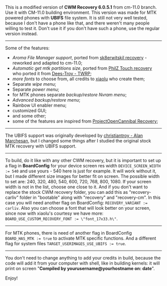 This is a modified version of **CWM Recovery 6.0.5.1** from cm-11.0 branch. Use it with CM-11.0 building environment.
This version was made for MTK powered phones with **UBIFS** file system. It is still not very well tested, because I don't have a phone like that, and there  weren't many people willing to test it. Don't use it if you don't have such a phone, use the regular version instead.
____

Some of the features:
- *Aroma File Manager support*, ported from [sk8erwitskil recovery](https://github.com/sk8erwitskil) - reworked and adapted to cm-11.0;
- *Automatic get mtk partitions size*, ported from [PhilZ Touch recovery](https://github.com/PhilZ-cwm6/philz_touch_cwm6) who ported it from [Dees-Troy - TWRP](https://github.com/TeamWin/Team-Win-Recovery-Project);
- *more fonts* to choose from, all credits to [xiaolu](https://github.com/xiaolu/android_bootable_recovery) who create them;
- Separate *wipe menu*;
- Separate *power menu*;
- for MTK phones separate *backup/restore Nvram menu*;
- *Advanced backup/restore menu*;
- Rainbow UI enabler menu;
- customized GUI;
- and some other;
- some of the features are inspired from [ProjectOpenCannibal Recovery](https://github.com/ProjectOpenCannibal/android_bootable_recovery);

____

The UBIFS support was originally developed by [christiantroy - Alan Marchesan](https://github.com/christiantroy), but I changed some things after I studied the original stock MTK recovery with UBIFS support.
____

To build, do it like with any other CWM recovery, but it is important to set up a flag in **BoardConfig** for your device screen res width `DEVICE_SCREEN_WIDTH := 540` and use yours - 540 here is just for example. It will work without it, but I made different size images for better fit on screen. The possible width to set are: 240, 320, 480, 540, 600, 720, 768, 800, 1080. If your screen width is not in the list, choose one close to it. And if you don't want to replace the stock CWM recovery folder, you can add this as "recovery-carliv" folder in "bootable" along with "recovery" and "recovery-cm". In this case you will need another flag on BoardConfig: `RECOVERY_VARIANT := carliv`.
Also you can choose a font that will look better on your screen, since now with xiaolu's courtesy we have more: `BOARD_USE_CUSTOM_RECOVERY_FONT := \"font_17x33.h\"`.
____

For MTK phones, there is need of another flag in BoardConfig `BOARD_HAS_MTK := true` to activate MTK specific functions. And a different flag for system files `TARGET_USERIMAGES_USE_UBIFS := true`.
____

You don't need to change anything to add your credits in build, because the code will add it from your computer with shell, like in building kernels: it will print on screen "**Compiled by yourusername@yourhostname on: date**".

Enjoy!

